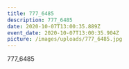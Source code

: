 ```yaml
---
title: 777_6485
description: 777_6485
date: 2020-10-07T13:00:35.889Z
event_date: 2020-10-07T13:00:35.904Z
picture: /images/uploads/777_6485.jpg
---
```

777_6485